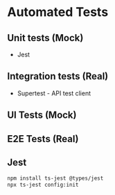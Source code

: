 # Automated Tests

## Unit tests (Mock)

- Jest

## Integration tests (Real)

- Supertest - API test client

## UI Tests (Mock)

## E2E Tests (Real)

## Jest

```sh
npm install ts-jest @types/jest
npx ts-jest config:init
```
